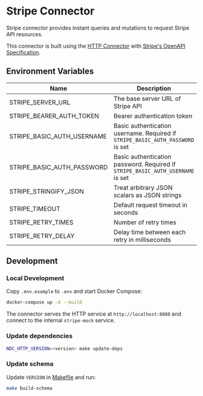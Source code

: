 # Stripe Connector

Stripe connector provides instant queries and mutations to request Stripe API resources.

This connector is built using the [HTTP Connector](https://github.com/hasura/ndc-http) with [Stripe's OpenAPI Specification](https://github.com/stripe/openapi).

## Environment Variables

| Name                       | Description                                                                    | Default Value          |
| -------------------------- | ------------------------------------------------------------------------------ | ---------------------- |
| STRIPE_SERVER_URL          | The base server URL of Stripe API                                              | https://api.stripe.com |
| STRIPE_BEARER_AUTH_TOKEN   | Bearer authentication token                                                    |                        |
| STRIPE_BASIC_AUTH_USERNAME | Basic authentication username. Required if `STRIPE_BASIC_AUTH_PASSWORD` is set |                        |
| STRIPE_BASIC_AUTH_PASSWORD | Basic authentication password. Required if `STRIPE_BASIC_AUTH_USERNAME` is set |                        |
| STRIPE_STRINGIFY_JSON      | Treat arbitrary JSON scalars as JSON strings                                   | false                  |
| STRIPE_TIMEOUT             | Default request timeout in seconds                                             | 30                     |
| STRIPE_RETRY_TIMES         | Number of retry times                                                          | 0                      |
| STRIPE_RETRY_DELAY         | Delay time between each retry in milliseconds                                  | 1000                   |

## Development

### Local Development

Copy `.env.example` to `.env` and start Docker Compose:

```sh
docker-compose up -d --build
```

The connector serves the HTTP service at `http://localhost:8080` and connect to the internal `stripe-mock` service.

### Update dependencies

```sh
NDC_HTTP_VERSION=<version> make update-deps
```

### Update schema

Update `VERSION` in [Makefile](./Makefile) and run:

```sh
make build-schema
```
